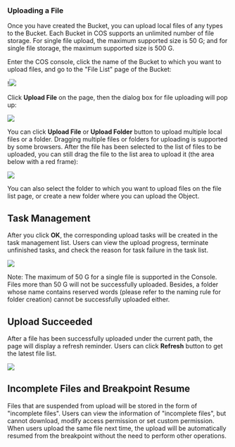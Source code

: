### Uploading a File

Once you have created the Bucket, you can upload local files of any types to the Bucket. Each Bucket in COS supports an unlimited number of file storage. For single file upload, the maximum supported size is 50 G; and for single file storage, the maximum supported size is 500 G.

Enter the COS console, click the name of the Bucket to which you want to upload files, and go to the "File List" page of the Bucket:

!![](//mc.qcloudimg.com/static/img/1da0d31afb1dec548d9fec02774f9db7/image.png)

Click **Upload File** on the page, then the dialog box for file uploading will pop up:

![](//mc.qcloudimg.com/static/img/3fed8a0633510034dc722baa10fcfa9e/image.png)

You can click **Upload File** or **Upload Folder** button to upload multiple local files or a folder. Dragging multiple files or folders for uploading is supported by some browsers. After the file has been selected to the list of files to be uploaded, you can still drag the file to the list area to upload it (the area below with a red frame):

![](//mc.qcloudimg.com/static/img/628aa0da6c04aad946d81398e4b2bcad/image.png)

You can also select the folder to which you want to upload files on the file list page, or create a new folder where you can upload the Object.


## Task Management

After you click **OK**, the corresponding upload tasks will be created in the task management list. Users can view the upload progress, terminate unfinished tasks, and check the reason for task failure in the task list.

![](//mc.qcloudimg.com/static/img/a1837dea59c07d1b9e327291abc51317/image.png)

Note: The maximum of 50 G for a single file is supported in the Console. Files more than 50 G will not be successfully uploaded. Besides, a folder whose name contains reserved words (please refer to the naming rule for folder creation) cannot be successfully uploaded either.


## Upload Succeeded

After a file has been successfully uploaded under the current path, the page will display a refresh reminder. Users can click **Refresh** button to get the latest file list.

![](//mc.qcloudimg.com/static/img/c4998edccdac0570019d7351ca707f5a/image.png)

## Incomplete Files and Breakpoint Resume

Files that are suspended from upload will be stored in the form of "incomplete files". Users can view the information of "incomplete files", but cannot download, modify access permission or set custom permission. When users upload the same file next time, the upload will be automatically resumed from the breakpoint without the need to perform other operations.


